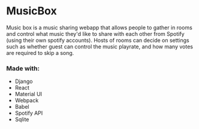 # MusicBox
Music box is a music sharing webapp that allows people to gather in rooms and control what music they'd like to share with each other from Spotify (using their own spotify accounts).
Hosts of rooms can decide on settings such as whether guest can control the music playrate, and how many votes are required to skip a song.
### Made with:
- Django
- React
- Material UI
- Webpack
- Babel
- Spotify API
- Sqlite
